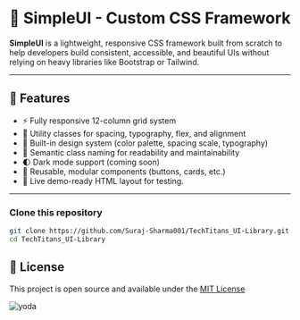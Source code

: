 # 🌈 SimpleUI - Custom CSS Framework

**SimpleUI** is a lightweight, responsive CSS framework built from scratch to help developers build consistent, accessible, and beautiful UIs without relying on heavy libraries like Bootstrap or Tailwind.

---

## 🚀 Features

- ⚡️ Fully responsive 12-column grid system  
- 🔧 Utility classes for spacing, typography, flex, and alignment  
- 🎨 Built-in design system (color palette, spacing scale, typography)  
- 🧱 Semantic class naming for readability and maintainability  
- 🌓 Dark mode support (coming soon)  
- 🧩 Reusable, modular components (buttons, cards, etc.)  
- 🧪 Live demo-ready HTML layout for testing.

---

### Clone this repository

```bash
git clone https://github.com/Suraj-Sharma001/TechTitans_UI-Library.git  
cd TechTitans_UI-Library
```

## 📄 License

This project is open source and available under the [MIT License](LICENSE)

![yoda](https://github.com/MITDeepLearning/introtodeeplearning/raw/2025/lab3/img/yoda_wallpaper.jpg)

